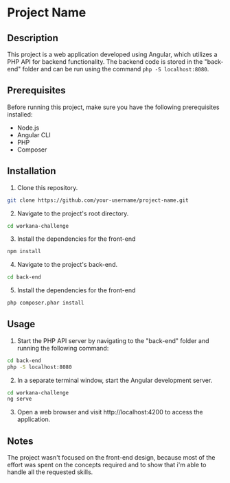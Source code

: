 # Project Name

## Description

This project is a web application developed using Angular, which utilizes a PHP API for backend functionality. The backend code is stored in the "back-end" folder and can be run using the command `php -S localhost:8080`.

## Prerequisites

Before running this project, make sure you have the following prerequisites installed:

- Node.js
- Angular CLI
- PHP
- Composer

## Installation

1. Clone this repository.

```bash
git clone https://github.com/your-username/project-name.git
```

2. Navigate to the project's root directory.

```bash
cd workana-challenge
```

3. Install the dependencies for the front-end

```bash
npm install
```

4. Navigate to the project's back-end.

```bash
cd back-end
```

5. Install the dependencies for the front-end

```bash
php composer.phar install
```

## Usage

1. Start the PHP API server by navigating to the "back-end" folder and running the following command:

```bash
cd back-end
php -S localhost:8080
```

2. In a separate terminal window, start the Angular development server.

```bash
cd workana-challenge
ng serve
```

3. Open a web browser and visit http://localhost:4200 to access the application.

## Notes

The project wasn't focused on the front-end design, because most of the effort was spent on the concepts required and to show that i'm able to handle all the requested skills.